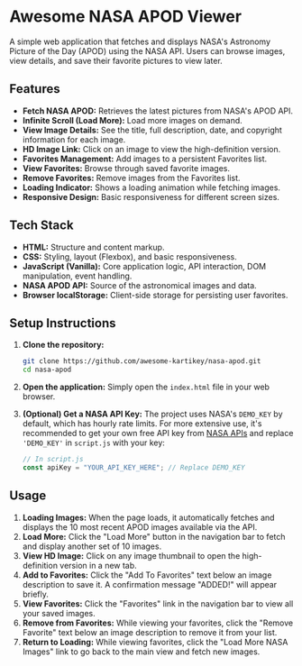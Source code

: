 # Awesome NASA APOD Viewer

A simple web application that fetches and displays NASA's Astronomy Picture of the Day (APOD) using the NASA API. Users can browse images, view details, and save their favorite pictures to view later.

## Features

- **Fetch NASA APOD:** Retrieves the latest pictures from NASA's APOD API.
- **Infinite Scroll (Load More):** Load more images on demand.
- **View Image Details:** See the title, full description, date, and copyright information for each image.
- **HD Image Link:** Click on an image to view the high-definition version.
- **Favorites Management:** Add images to a persistent Favorites list.
- **View Favorites:** Browse through saved favorite images.
- **Remove Favorites:** Remove images from the Favorites list.
- **Loading Indicator:** Shows a loading animation while fetching images.
- **Responsive Design:** Basic responsiveness for different screen sizes.

## Tech Stack

- **HTML:** Structure and content markup.
- **CSS:** Styling, layout (Flexbox), and basic responsiveness.
- **JavaScript (Vanilla):** Core application logic, API interaction, DOM manipulation, event handling.
- **NASA APOD API:** Source of the astronomical images and data.
- **Browser localStorage:** Client-side storage for persisting user favorites.

## Setup Instructions

1.  **Clone the repository:**
    ```bash
    git clone https://github.com/awesome-kartikey/nasa-apod.git
    cd nasa-apod
    ```
2.  **Open the application:**
    Simply open the `index.html` file in your web browser.

3.  **(Optional) Get a NASA API Key:**
    The project uses NASA's `DEMO_KEY` by default, which has hourly rate limits. For more extensive use, it's recommended to get your own free API key from [NASA APIs](https://api.nasa.gov/) and replace `'DEMO_KEY'` in `script.js` with your key:
    ```javascript
    // In script.js
    const apiKey = "YOUR_API_KEY_HERE"; // Replace DEMO_KEY
    ```

## Usage

1.  **Loading Images:** When the page loads, it automatically fetches and displays the 10 most recent APOD images available via the API.
2.  **Load More:** Click the "Load More" button in the navigation bar to fetch and display another set of 10 images.
3.  **View HD Image:** Click on any image thumbnail to open the high-definition version in a new tab.
4.  **Add to Favorites:** Click the "Add To Favorites" text below an image description to save it. A confirmation message "ADDED!" will appear briefly.
5.  **View Favorites:** Click the "Favorites" link in the navigation bar to view all your saved images.
6.  **Remove from Favorites:** While viewing your favorites, click the "Remove Favorite" text below an image description to remove it from your list.
7.  **Return to Loading:** While viewing favorites, click the "Load More NASA Images" link to go back to the main view and fetch new images.
